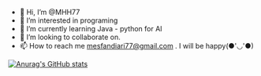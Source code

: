 - 👋 Hi, I’m @MHH77
- 👀 I’m interested in programing
- 🌱 I’m currently learning Java - python for AI
- 💞️ I’m looking to collaborate on.
- 📫 How to reach me mesfandiari77@gmail.com . I will be happy(●'◡'●)

<!---
MHH77/MHH77 is a ✨ special ✨ repository because its `README.md` (this file) appears on your GitHub profile.
You can click the Preview link to take a look at your changes.
--->
[![Anurag's GitHub stats](https://github-readme-stats.vercel.app/api?username=MHH77&show_icons=true&theme=radical)](https://github.com/anuraghazra/github-readme-stats)
